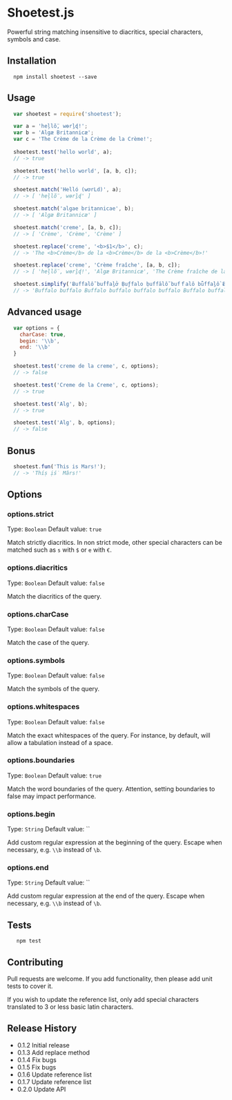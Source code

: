 Shoetest.js
=========

Powerful string matching insensitive to diacritics, special characters, symbols and case.

## Installation

```shell
  npm install shoetest --save
```

## Usage

```js
  var shoetest = require('shoetest');

  var a = 'heļlṏ, wɵrḻɖ!';
  var b = 'Algæ Britannicæ';
  var c = 'The Crème de la Crème de la Crème!';
  
  shoetest.test('hello world', a);
  // -> true

  shoetest.test('hello world', [a, b, c]);
  // -> true

  shoetest.match('Helló (wơrLd)', a);
  // -> [ 'heļlṏ, wɵrḻɖ' ]

  shoetest.match('algae britannicae', b);
  // -> [ 'Algæ Britannicæ' ]

  shoetest.match('creme', [a, b, c]);
  // -> [ 'Crème', 'Crème', 'Crème' ]

  shoetest.replace('creme', '<b>$1</b>', c);
  // -> 'The <b>Crème</b> de la <b>Crème</b> de la <b>Crème</b>!'

  shoetest.replace('creme', 'Crème fraîche', [a, b, c]);
  // -> [ 'heļlṏ, wɵrḻɖ!', 'Algæ Britannicæ', 'The Crème fraîche de la Crème fraîche de la Crème fraîche!' ]

  shoetest.simplify('Ƀuffalỗ buḟḟaḻở Ḅuƒfalo ḅuffȃlỗ bufｆalȏ bǖffaḻồ Ƀⓤffalo buƒfalɵ');
  // -> 'Buffalo buffalo Buffalo buffalo buffalo buffalo Buffalo buffalo'
```

## Advanced usage

```js
  var options = {
    charCase: true,
    begin: '\\b',
    end: '\\b'
  }

  shoetest.test('creme de la creme', c, options);
  // -> false

  shoetest.test('Creme de la Creme', c, options);
  // -> true

  shoetest.test('Alg', b);
  // -> true

  shoetest.test('Alg', b, options);
  // -> false

```

## Bonus

```js
  shoetest.fun('This is Mars!');
  // -> 'Thíṣ ịṥ Mârs!'
```

## Options

### options.strict
Type: `Boolean`
Default value: `true`

Match strictly diacritics. In non strict mode, other special characters can be matched such as `s` with `$` or `e` with `€`.

### options.diacritics
Type: `Boolean`
Default value: `false`

Match the diacritics of the query.

### options.charCase
Type: `Boolean`
Default value: `false`

Match the case of the query.

### options.symbols
Type: `Boolean`
Default value: `false`

Match the symbols of the query.

### options.whitespaces
Type: `Boolean`
Default value: `false`

Match the exact whitespaces of the query. For instance, by default, will allow a tabulation instead of a space.

### options.boundaries
Type: `Boolean`
Default value: `true`

Match the word boundaries of the query. Attention, setting boundaries to false may impact performance.

### options.begin
Type: `String`
Default value: ``

Add custom regular expression at the beginning of the query. Escape when necessary, e.g. `\\b` instead of `\b`.

### options.end
Type: `String`
Default value: ``

Add custom regular expression at the end of the query. Escape when necessary, e.g. `\\b` instead of `\b`.

## Tests

```shell
   npm test
```

## Contributing

Pull requests are welcome. If you add functionality, then please add unit tests to cover it.

If you wish to update the reference list, only add special characters translated to 3 or less basic latin characters.

## Release History

* 0.1.2 Initial release
* 0.1.3 Add replace method
* 0.1.4 Fix bugs
* 0.1.5 Fix bugs
* 0.1.6 Update reference list
* 0.1.7 Update reference list
* 0.2.0 Update API